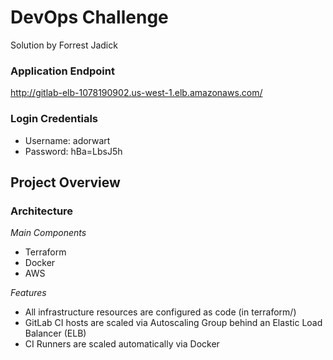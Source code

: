 # DevOps Challenge
Solution by Forrest Jadick

### Application Endpoint
http://gitlab-elb-1078190902.us-west-1.elb.amazonaws.com/

### Login Credentials
- Username: adorwart
- Password: hBa=LbsJ5h

## Project Overview

### Architecture

*Main Components*
- Terraform
- Docker
- AWS

*Features*
- All infrastructure resources are configured as code (in terraform/)
- GitLab CI hosts are scaled via Autoscaling Group behind an Elastic Load Balancer (ELB)
- CI Runners are scaled automatically via Docker
